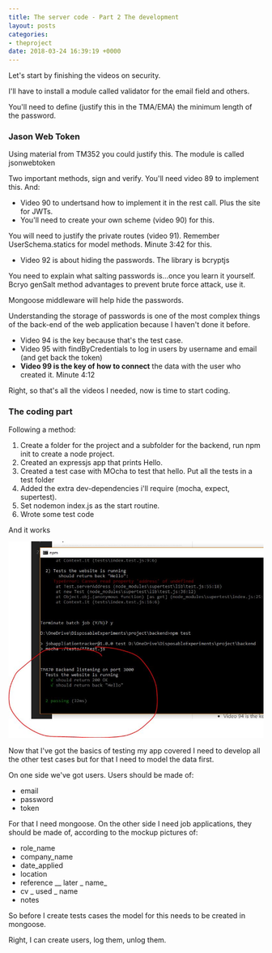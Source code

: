 ```yaml
---
title: The server code - Part 2 The development
layout: posts
categories:
- theproject
date: 2018-03-24 16:39:19 +0000
---
```

Let's start by finishing the videos on security.

I'll have to install a module called validator for the email field and others.

You'll need to define (justify this in the TMA/EMA) the minimum length of the password.

### Jason Web Token

Using material from TM352 you could justify this. The module is called jsonwebtoken

Two important methods, sign and verify. You'll need video 89 to implement this. And:

* Video 90 to undertsand how to implement it in the rest call. Plus the site for JWTs. 
* You'll need to create your own scheme (video 90) for this. 

You will need to justify the private routes (video 91). Remember UserSchema.statics for model methods. Minute 3:42 for this. 

* Video 92 is about hiding the passwords. The library is bcryptjs

You need to explain what salting passwords is...once you learn it yourself. Bcryo genSalt method advantages to prevent brute force attack, use it. 

Mongoose middleware will help hide the passwords. 

Understanding the storage of passwords is one of the most complex things of the back-end of the web application because I haven't done it before. 

* Video 94 is the key because that's the test case. 
* Video 95 with findByCredentials to log in users by username and email (and get back the token)
* **Video 99 is the key of how to connect** the data with the user who created it. Minute 4:12

Right, so that's all the videos I needed, now is time to start coding. 

### The coding part

Following a method:

1. Create a folder for the project and a subfolder for the backend, run npm init to create a node project. 
2. Created an expressjs app that prints Hello. 
3. Created a test case with MOcha to test that hello. Put all the tests in a test folder
4. Added the extra dev-dependencies i'll require (mocha, expect, supertest). 
5. Set nodemon index.js as the start routine. 
6. Wrote some test code

And it works

![](/uploads/2018/03/23/itowkrs.JPG)

Now that I've got the basics of testing my app covered I need to develop all the other test cases but for that I need to model the data first. 

On one side we've got users. Users should be made of:

* email
* password
* token

For that I need mongoose. On the other side I need job applications, they should be made of, according to the mockup pictures of:

* role_name
* company_name
* date_applied
* location
* reference __ later _ name_
* cv _ used _ name
* notes

So before I create tests cases the model for this needs to be created in mongoose.

Right, I can create users, log them, unlog them. 

 
